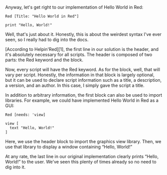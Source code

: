 Anyway, let's get right to our implementation of Hello World in Red:

```red
Red [Title: "Hello World in Red"]

print "Hello, World!"
```

Well, that's just about it. Honestly, this is about the weirdest syntax
I've ever seen, so I really had to dig into the docs.

[According to Helpin'Red][1], the first line in our solution is the header,
and it's absolutely necessary for all scripts. The header is composed of two
parts: the Red keyword and the block.

Now, every script will have the Red keyword. As for the block, well, that
will vary per script. Honestly, the information in that block is largely
optional, but it can be used to declare script information such as a title,
a description, a version, and an author. In this case, I simply gave the
script a title.

In addition to arbitrary information, the first block can also be used to
import libraries. For example, we could have implemented Hello World in
Red as a GUI:

```red
Red [needs: 'view]

view [
  text "Hello, World!"
]
```

Here, we use the header block to import the graphics view library. Then,
we use that library to display a window containing “Hello, World!”

At any rate, the last line in our original implementation clearly prints
“Hello, World!” to the user. We've seen this plenty of times already so
no need to dig into it.
